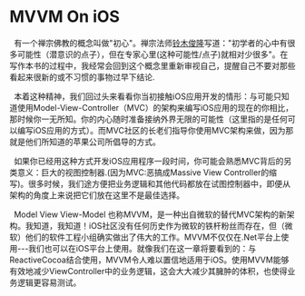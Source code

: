 # MVVM On iOS

&nbsp;&nbsp;有一个禅宗佛教的概念叫做"初心"。禅宗法师[铃木俊隆](http://baike.baidu.com/link?url=TLIi5l8x9oMLt-baIJo2-yzKnjjixIK6QlEPHvXfQPpH4Gyn-KGqhUReIv0TbikIygacpGmWj8GTBw2A9JfRa_)写道："初学者的心中有很多可能性（潜意识的点子），但在专家心里(这种可能性/点子)就相对少很多"。在写作本书的过程中，我经常会回到这个概念里重新审视自己，提醒自己不要对那些看起来很新的或不习惯的事物过早下结论.

&nbsp;&nbsp;本着这种精神，我们回过头来看看你当初接触iOS应用开发的情形：与可能只知道使用Model-View-Controller（MVC）的架构来编写iOS应用的现在的你相比，那时候你一无所知。你的内心随时准备接纳外界无限的可能性（这里指的是任何可以编写iOS应用的方式）。而MVC社区的长老们指导你使用MVC架构来做，因为那就是他们所知道的苹果公司所倡导的方式。

&nbsp;&nbsp;如果你已经用这种方式开发iOS应用程序一段时间，你可能会熟悉MVC背后的另类意义：巨大的视图控制器.(因为MVC:恶搞成Massive View Controller的缩写)。很多时候，我们途方便把业务逻辑和其他代码都放在试图控制器中，即便从架构的角度上来说把它们放在这里不是最佳选择。

&nbsp;&nbsp;Model View View-Model 也称MVVM，是一种出自微软的替代MVC架构的新架构。我知道，我知道！iOS社区没有任何历史作为微软的铁杆粉丝而存在，但（微软）他们的软件工程小组确实做出了伟大的工作。MVVM不仅仅在.Net平台上使用---我们也可以在iOS平台上使用。就像我们在这一章将要看到的：与ReactiveCocoa结合使用，MVVM令人难以置信地适用于iOS。使用MVVM能够有效地减少ViewController中的业务逻辑，这会大大减少其臃肿的体积，也使得业务逻辑更容易测试。
